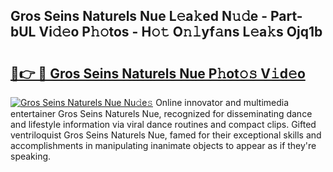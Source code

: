 ## Gros Seins Naturels Nue L𝚎a𝚔ed N𝚞𝚍e - Part-bUL Vi𝚍𝚎o P𝚑𝚘tos - H𝚘𝚝 O𝚗𝚕yf𝚊ns L𝚎a𝚔s Ojq1b

# <h2><a href="http://kfdnzxi.oniu.top/?m=Gros+Seins+Naturels+Nue">🔗👉 🔴 Gros Seins Naturels Nue P𝚑ot𝚘𝚜 V𝚒d𝚎o</a></h2>

[![Gros Seins Naturels Nue Nu𝚍e𝚜](https://i.imgur.com/0qMVB7G.gif)](http://kfdnzxi.oniu.top/?m=Gros+Seins+Naturels+Nue)
Online innovator and multimedia entertainer Gros Seins Naturels Nue, recognized for disseminating dance and lifestyle information via viral dance routines and compact clips. Gifted ventriloquist Gros Seins Naturels Nue, famed for their exceptional skills and accomplishments in manipulating inanimate objects to appear as if they're speaking.  
